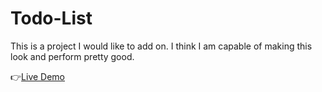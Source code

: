 # Todo-List
This is a project I would like to add on.
I think I am capable of making this look and perform pretty good. 

👉[Live Demo](https://dependability.github.io/Todo-List/)
